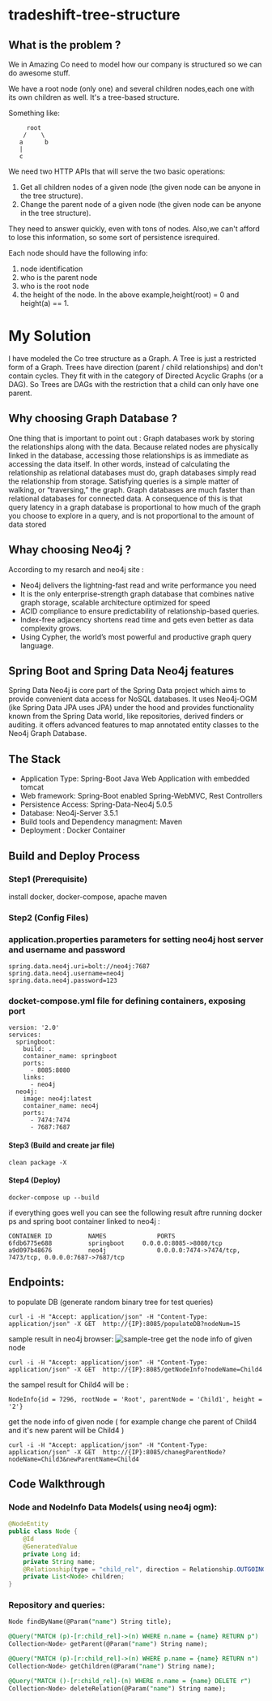# tradeshift-tree-structure

## What is the problem ?

We in Amazing Co need to model how our company is structured so we can do awesome stuff.

We have a root node (only one) and several children nodes,each one with its own children as well. It's a tree-based structure. 

Something like:

         root
        /    \
       a      b
       |
       c

We need two HTTP APIs that will serve the two basic operations:

1) Get all children nodes of a given node (the given node can be anyone in the tree structure).
2) Change the parent node of a given node (the given node can be anyone in the tree structure).
 
They need to answer quickly, even with tons of nodes. Also,we can't afford to lose this information, so some sort of persistence isrequired.

Each node should have the following info:

1) node identification
2) who is the parent node
3) who is the root node
4) the height of the node. In the above example,height(root) = 0 and height(a) == 1.

# My Solution

I have modeled the Co tree structure as a Graph. A Tree is just a restricted form of a Graph.
Trees have direction (parent / child relationships) and don't contain cycles. They fit with in the category of Directed Acyclic Graphs (or a DAG).
So Trees are DAGs with the restriction that a child can only have one parent.

## Why choosing Graph Database ?

One thing that is important to point out :
Graph databases work by storing the relationships along with the data.
Because related nodes are physically linked in the database, accessing those relationships is as immediate as accessing the data itself.
In other words, instead of calculating the relationship as relational databases must do, graph databases simply read the relationship from storage. Satisfying queries is a simple matter of walking, or “traversing,” the graph. 
Graph databases are much faster than relational databases for connected data. A consequence of this is that query latency in a graph database is proportional to how much of the graph you choose to explore in a query, and is not proportional to the amount of data stored

## Whay choosing Neo4j ?

According to my resarch and neo4j site :

*  Neo4j delivers the lightning-fast read and write performance you need
*  It is the only enterprise-strength graph database that combines native graph storage, scalable architecture optimized for speed
*  ACID compliance to ensure predictability of relationship-based queries.
*  Index-free adjacency shortens read time and gets even better as data complexity grows. 
*  Using Cypher, the world’s most powerful and productive graph query language.

## Spring Boot and Spring Data Neo4j features

Spring Data Neo4j is core part of the Spring Data project which aims to provide convenient data access for NoSQL databases.
It uses Neo4j-OGM (ike Spring Data JPA uses JPA) under the hood and provides functionality known from the Spring Data world, like repositories, derived finders or auditing.
it offers advanced features to map annotated entity classes to the Neo4j Graph Database.

## The Stack

* Application Type: Spring-Boot Java Web Application with embedded tomcat
* Web framework: Spring-Boot enabled Spring-WebMVC, Rest Controllers
* Persistence Access: Spring-Data-Neo4j 5.0.5
* Database: Neo4j-Server 3.5.1
* Build tools and Dependency managment: Maven
* Deployment : Docker Container

## Build and Deploy Process
### Step1 (Prerequisite)
install docker, docker-compose, apache maven
### Step2 (Config Files)
### application.properties parameters for setting neo4j host server and username and password
```
spring.data.neo4j.uri=bolt://neo4j:7687
spring.data.neo4j.username=neo4j
spring.data.neo4j.password=123
```
### docket-compose.yml file for defining containers, exposing port
```
version: '2.0'
services:
  springboot:
    build: .   
    container_name: springboot
    ports:
      - 8085:8080
    links:
      - neo4j
  neo4j:
    image: neo4j:latest
    container_name: neo4j
    ports:
      - 7474:7474
      - 7687:7687
```     
#### Step3 (Build and create jar file)
```
clean package -X
```
#### Step4 (Deploy)
```
docker-compose up --build
```
if everything goes well you can see the following result aftre running docker ps and spring boot container linked to neo4j :
```
CONTAINER ID          NAMES              PORTS                                                      
6fdb6775e688          springboot 	 0.0.0.0:8085->8080/tcp                                     
a9d097b48676          neo4j              0.0.0.0:7474->7474/tcp, 7473/tcp, 0.0.0.0:7687->7687/tcp   

```
## Endpoints:
to populate DB (generate random binary tree for test queries)
```
curl -i -H "Accept: application/json" -H "Content-Type: application/json" -X GET  http://{IP}:8085/populateDB?nodeNum=15
```
sample result in neo4j browser:
![sample-tree](https://user-images.githubusercontent.com/28094065/50605946-387e3c80-0ed9-11e9-88b7-54151b49adcd.png)
get the node info of given node
```
curl -i -H "Accept: application/json" -H "Content-Type: application/json" -X GET  http://{IP}:8085/getNodeInfo?nodeName=Child4
```
the sampel result for Child4 will be :
```
NodeInfo{id = 7296, rootNode = 'Root', parentNode = 'Child1', height = '2'}
```
get the node info of given node ( for example change che parent of Child4 and it's new parent will be Child4 )
```
curl -i -H "Accept: application/json" -H "Content-Type: application/json" -X GET  http://{IP}:8085/chanegParentNode?nodeName=Child3&newParentName=Child4
```

## Code Walkthrough

### Node and NodeInfo Data Models( using neo4j ogm):
```java
@NodeEntity
public class Node {	
	@Id
	@GeneratedValue
	private Long id;
	private String name;
	@Relationship(type = "child_rel", direction = Relationship.OUTGOING)
	private List<Node> children;
}
```

### Repository and queries:
```SQL
Node findByName(@Param("name") String title);

@Query("MATCH (p)-[r:child_rel]->(n) WHERE n.name = {name} RETURN p")
Collection<Node> getParent(@Param("name") String name);

@Query("MATCH (p)-[r:child_rel]->(n) WHERE p.name = {name} RETURN n")
Collection<Node> getChildren(@Param("name") String name);

@Query("MATCH ()-[r:child_rel]-(n) WHERE n.name = {name} DELETE r")
Collection<Node> deleteRelation(@Param("name") String name);
```
